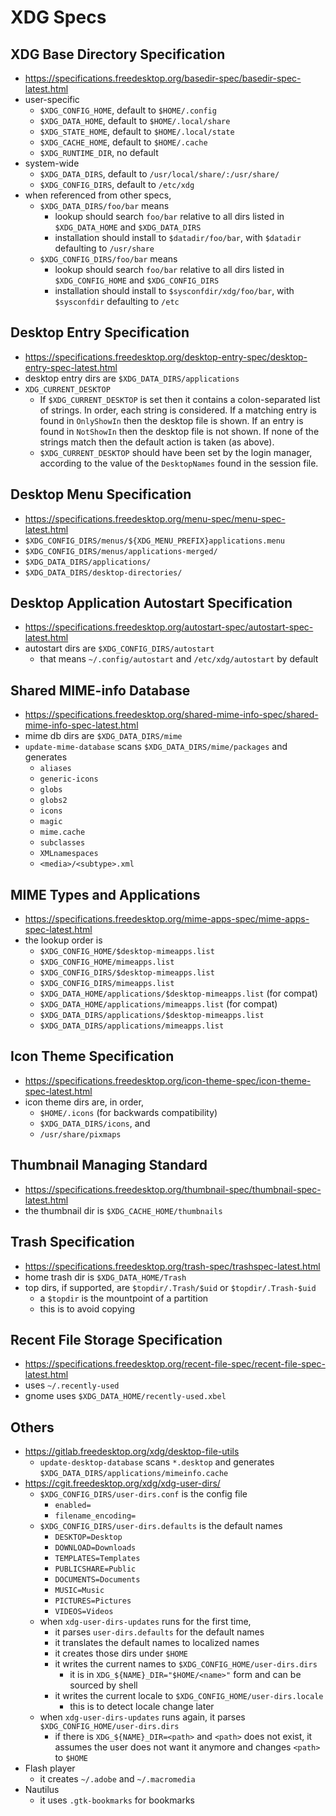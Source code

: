 XDG Specs
=========

## XDG Base Directory Specification

- <https://specifications.freedesktop.org/basedir-spec/basedir-spec-latest.html>
- user-specific
  - `$XDG_CONFIG_HOME`, default to `$HOME/.config`
  - `$XDG_DATA_HOME`, default to `$HOME/.local/share`
  - `$XDG_STATE_HOME`, default to `$HOME/.local/state`
  - `$XDG_CACHE_HOME`, default to `$HOME/.cache`
  - `$XDG_RUNTIME_DIR`, no default
- system-wide
  - `$XDG_DATA_DIRS`, default to `/usr/local/share/:/usr/share/`
  - `$XDG_CONFIG_DIRS`, default to `/etc/xdg`
- when referenced from other specs,
  - `$XDG_DATA_DIRS/foo/bar` means
    - lookup should search `foo/bar` relative to all dirs listed in
      `$XDG_DATA_HOME` and `$XDG_DATA_DIRS`
    - installation should install to `$datadir/foo/bar`, with `$datadir`
      defaulting to `/usr/share`
  - `$XDG_CONFIG_DIRS/foo/bar` means
    - lookup should search `foo/bar` relative to all dirs listed in
      `$XDG_CONFIG_HOME` and `$XDG_CONFIG_DIRS`
    - installation should install to `$sysconfdir/xdg/foo/bar`, with
      `$sysconfdir` defaulting to `/etc`

## Desktop Entry Specification

- <https://specifications.freedesktop.org/desktop-entry-spec/desktop-entry-spec-latest.html>
- desktop entry dirs are `$XDG_DATA_DIRS/applications`
- `XDG_CURRENT_DESKTOP`
  - If `$XDG_CURRENT_DESKTOP` is set then it contains a colon-separated list
    of strings. In order, each string is considered. If a matching entry is
    found in `OnlyShowIn` then the desktop file is shown. If an entry is found
    in `NotShowIn` then the desktop file is not shown. If none of the strings
    match then the default action is taken (as above).
  - `$XDG_CURRENT_DESKTOP` should have been set by the login manager,
    according to the value of the `DesktopNames` found in the session file.

## Desktop Menu Specification

- <https://specifications.freedesktop.org/menu-spec/menu-spec-latest.html>
- `$XDG_CONFIG_DIRS/menus/${XDG_MENU_PREFIX}applications.menu`
- `$XDG_CONFIG_DIRS/menus/applications-merged/`
- `$XDG_DATA_DIRS/applications/`
- `$XDG_DATA_DIRS/desktop-directories/`

## Desktop Application Autostart Specification

- <https://specifications.freedesktop.org/autostart-spec/autostart-spec-latest.html>
- autostart dirs are `$XDG_CONFIG_DIRS/autostart`
  - that means `~/.config/autostart` and `/etc/xdg/autostart` by default

## Shared MIME-info Database

- <https://specifications.freedesktop.org/shared-mime-info-spec/shared-mime-info-spec-latest.html>
- mime db dirs are `$XDG_DATA_DIRS/mime`
- `update-mime-database` scans `$XDG_DATA_DIRS/mime/packages` and generates
  - `aliases`
  - `generic-icons`
  - `globs`
  - `globs2`
  - `icons`
  - `magic`
  - `mime.cache`
  - `subclasses`
  - `XMLnamespaces`
  - `<media>/<subtype>.xml`

## MIME Types and Applications

- <https://specifications.freedesktop.org/mime-apps-spec/mime-apps-spec-latest.html>
- the lookup order is
  - `$XDG_CONFIG_HOME/$desktop-mimeapps.list`
  - `$XDG_CONFIG_HOME/mimeapps.list`
  - `$XDG_CONFIG_DIRS/$desktop-mimeapps.list`
  - `$XDG_CONFIG_DIRS/mimeapps.list`
  - `$XDG_DATA_HOME/applications/$desktop-mimeapps.list` (for compat)
  - `$XDG_DATA_HOME/applications/mimeapps.list` (for compat)
  - `$XDG_DATA_DIRS/applications/$desktop-mimeapps.list`
  - `$XDG_DATA_DIRS/applications/mimeapps.list`

## Icon Theme Specification

- <https://specifications.freedesktop.org/icon-theme-spec/icon-theme-spec-latest.html>
- icon theme dirs are, in order,
  - `$HOME/.icons` (for backwards compatibility)
  - `$XDG_DATA_DIRS/icons`, and
  - `/usr/share/pixmaps`

## Thumbnail Managing Standard

- <https://specifications.freedesktop.org/thumbnail-spec/thumbnail-spec-latest.html>
- the thumbnail dir is `$XDG_CACHE_HOME/thumbnails`

## Trash Specification

- <https://specifications.freedesktop.org/trash-spec/trashspec-latest.html>
- home trash dir is `$XDG_DATA_HOME/Trash`
- top dirs, if supported, are `$topdir/.Trash/$uid` or `$topdir/.Trash-$uid`
  - a `$topdir` is the mountpoint of a partition
  - this is to avoid copying

## Recent File Storage Specification

- <https://specifications.freedesktop.org/recent-file-spec/recent-file-spec-latest.html>
- uses `~/.recently-used`
- gnome uses `$XDG_DATA_HOME/recently-used.xbel`

## Others

- <https://gitlab.freedesktop.org/xdg/desktop-file-utils>
  - `update-desktop-database` scans `*.desktop` and generates
    `$XDG_DATA_DIRS/applications/mimeinfo.cache`
- <https://cgit.freedesktop.org/xdg/xdg-user-dirs/>
  - `$XDG_CONFIG_DIRS/user-dirs.conf` is the config file
    - `enabled=`
    - `filename_encoding=`
  - `$XDG_CONFIG_DIRS/user-dirs.defaults` is the default names
    - `DESKTOP=Desktop`
    - `DOWNLOAD=Downloads`
    - `TEMPLATES=Templates`
    - `PUBLICSHARE=Public`
    - `DOCUMENTS=Documents`
    - `MUSIC=Music`
    - `PICTURES=Pictures`
    - `VIDEOS=Videos`
  - when `xdg-user-dirs-updates` runs for the first time,
    - it parses `user-dirs.defaults` for the default names
    - it translates the default names to localized names
    - it creates those dirs under `$HOME`
    - it writes the current names to `$XDG_CONFIG_HOME/user-dirs.dirs`
      - it is in `XDG_${NAME}_DIR="$HOME/<name>"` form and can be sourced by
        shell
    - it writes the current locale to `$XDG_CONFIG_HOME/user-dirs.locale`
      - this is to detect locale change later
  - when `xdg-user-dirs-updates` runs again, it parses
    `$XDG_CONFIG_HOME/user-dirs.dirs`
    - if there is `XDG_${NAME}_DIR=<path>` and `<path>` does not exist, it
      assumes the user does not want it anymore and changes `<path>` to
      `$HOME`
- Flash player
  - it creates `~/.adobe` and `~/.macromedia`
- Nautilus
  - it uses `.gtk-bookmarks` for bookmarks
